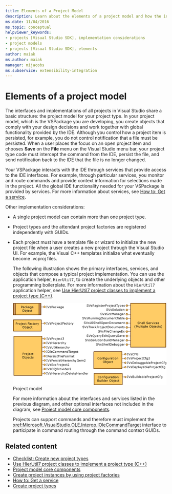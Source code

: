 ```yaml
---
title: Elements of a Project Model
description: Learn about the elements of a project model and how the interfaces and implementations of all projects in Visual Studio share a basic structure.
ms.date: 11/04/2016
ms.topic: conceptual
helpviewer_keywords:
- projects [Visual Studio SDK], implementation considerations
- project models
- projects [Visual Studio SDK], elements
author: maiak
ms.author: maiak
manager: mijacobs
ms.subservice: extensibility-integration
---
```

# Elements of a project model

The interfaces and implementations of all projects in Visual Studio share a basic structure: the project model for your project type. In your project model, which is the VSPackage you are developing, you create objects that comply with your design decisions and work together with global functionality provided by the IDE. Although you control how a project item is persisted, for example, you do not control notification that a file must be persisted. When a user places the focus on an open project item and chooses **Save** on the **File** menu on the Visual Studio menu bar, your project type code must intercept the command from the IDE, persist the file, and send notification back to the IDE that the file is no longer changed.

 Your VSPackage interacts with the IDE through services that provide access to the IDE interfaces. For example, through particular services, you monitor and route commands and provide context information for selections made in the project. All the global IDE functionality needed for your VSPackage is provided by services. For more information about services, see [How to: Get a service](../../extensibility/how-to-get-a-service.md).

 Other implementation considerations:

- A single project model can contain more than one project type.

- Project types and the attendant project factories are registered independently with GUIDs.

- Each project must have a template file or wizard to initialize the new project file when a user creates a new project through the Visual Studio UI. For example, the Visual C++ templates initialize what eventually become .vcproj files.

  The following illustration shows the primary interfaces, services, and objects that compose a typical project implementation. You can use the application helper, `HierUtil7`, to create the underlying objects and other programming boilerplate. For more information about the `HierUtil7` application helper, see [Use HierUtil7 project classes to implement a project type (C++)](/previous-versions/bb166212(v=vs.100)).

  ![Visual Studio project model graphic](../../extensibility/internals/media/vsprojectmodel.gif "vsProjectModel")
  Project model

  For more information about the interfaces and services listed in the previous diagram, and other optional interfaces not included in the diagram, see [Project model core components](../../extensibility/internals/project-model-core-components.md).

  Projects can support commands and therefore must implement the <xref:Microsoft.VisualStudio.OLE.Interop.IOleCommandTarget> interface to participate in command routing through the command context GUIDs.

## Related content
- [Checklist: Create new project types](../../extensibility/internals/checklist-creating-new-project-types.md)
- [Use HierUtil7 project classes to implement a project type (C++)](/previous-versions/bb166212(v=vs.100))
- [Project model core components](../../extensibility/internals/project-model-core-components.md)
- [Create project instances by using project factories](../../extensibility/internals/creating-project-instances-by-using-project-factories.md)
- [How to: Get a service](../../extensibility/how-to-get-a-service.md)
- [Create project types](../../extensibility/internals/creating-project-types.md)